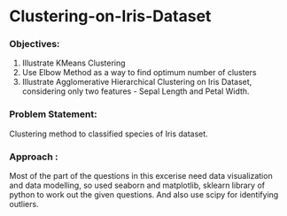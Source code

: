# Clustering-on-Iris-Dataset

### Objectives:
1. Illustrate KMeans  Clustering
2. Use Elbow Method as a way to find optimum number of clusters
3. Illustrate Agglomerative Hierarchical Clustering on Iris Dataset, considering only two features - Sepal Length and Petal Width.

### Problem Statement:
Clustering method to classified species of Iris dataset.

### Approach :
Most of the part of the questions in this excerise need data visualization and data modelling, so used seaborn and matplotlib, sklearn library of python to work out the given questions. And also use scipy for identifying outliers.
